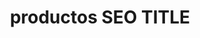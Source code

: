 ---
layout: products
page_name: productos
title: productos  SEO TITLE
description:  productos  SEO META
h1: productos
intro: intro
seo_section:
    title: SEO section title
    content: SEO section content
published: false
---